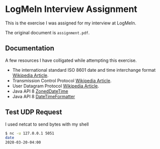 # LogMeIn Interview Assignment
This is the exercise I was assigned for my interview at LogMeIn.

The original document is `assignment.pdf`.

## Documentation

A few resources I have colligated while attempting this exercise.

* The international standard ISO 8601 date and time interchange format [Wikipedia Article](https://en.wikipedia.org/wiki/ISO_8601).
* Transmission Control Protocol [Wikipedia Article](https://en.wikipedia.org/wiki/Transmission_Control_Protocol).
* User Datagram Protocol [Wikipedia Article](https://en.wikipedia.org/wiki/User_Datagram_Protocol).
* Java API 8 [ZonedDateTime](https://docs.oracle.com/javase/8/docs/api/java/time/ZonedDateTime.html)
* Java API 8 [DateTimeFormatter](https://docs.oracle.com/javase/8/docs/api/java/time/ZonedDateTime.html)

## Test UDP Request

I used netcat to send bytes with my shell

```sh
$ nc -u 127.0.0.1 5051
date
2020-03-20-04:00
```